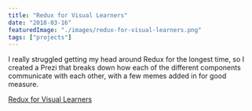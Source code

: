 ```yaml
---
title: "Redux for Visual Learners"
date: "2018-03-16"
featuredImage: "./images/redux-for-visual-learners.png"
tags: ["projects"]
---
```


I really struggled getting my head around Redux for the longest time, so I created a Prezi that breaks down how each of the different components communicate with each other, with a few memes added in for good measure.

[Redux for Visual Learners](https://prezi.com/p/u-0a5vh_yipx/?present=1)